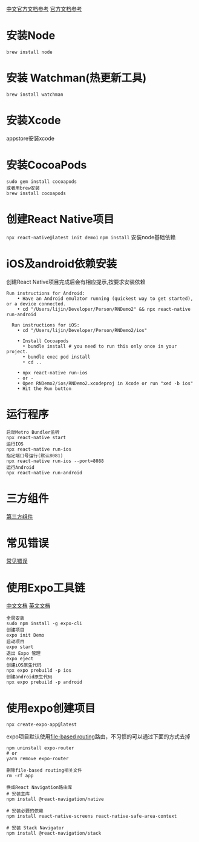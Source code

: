 [中文官方文档参考](https://reactnative.cn/docs/environment-setup)
[官方文档参考](https://reactnative.dev/docs/environment-setup)

# 安装Node
`brew install node`
# 安装 Watchman(热更新工具)
`brew install watchman`
# 安装Xcode
appstore安装xcode  
# 安装CocoaPods
```
sudo gem install cocoapods
或者用brew安装
brew install cocoapods
```
# 创建React Native项目
`npx react-native@latest init demo1`
`npm install` 安装node基础依赖
# iOS及android依赖安装
创建React Native项目完成后会有相应提示,按要求安装依赖
```
Run instructions for Android:
    • Have an Android emulator running (quickest way to get started), or a device connected.
    • cd "/Users/lijin/Developer/Person/RNDemo2" && npx react-native run-android
  
  Run instructions for iOS:
    • cd "/Users/lijin/Developer/Person/RNDemo2/ios"
    
    • Install Cocoapods
      • bundle install # you need to run this only once in your project.
      • bundle exec pod install
      • cd ..
    
    • npx react-native run-ios
    - or -
    • Open RNDemo2/ios/RNDemo2.xcodeproj in Xcode or run "xed -b ios"
    • Hit the Run button
```
# 运行程序
```
启动Metro Bundler监听
npx react-native start
运行IOS
npx react-native run-ios
指定端口号运行(默认8081)
npx react-native run-ios --port=8088
运行Android
npx react-native run-android

```
# 三方组件
[第三方组件](https://reactnative.dev/docs/components-and-apis)

# 常见错误
[常见错误](https://reactnative.cn/docs/new-architecture-troubleshooting)

# 使用Expo工具链
[中文文档](https://expo.nodejs.cn/)
[英文文档](https://docs.expo.dev/get-started/set-up-your-environment/)
```
全局安装
sudo npm install -g expo-cli   
创建项目
expo init Demo
启动项目
expo start
退出 Expo 管理
expo eject
创建iOS原生代码
npx expo prebuild -p ios
创建android原生代码
npx expo prebuild -p android
```
# 使用expo创建项目
```
npx create-expo-app@latest
```
expo项目默认使用[file-based routing](https://docs.expo.dev/router/advanced/stack/)路由，不习惯的可以通过下面的方式去掉  
```
npm uninstall expo-router
# or
yarn remove expo-router

删除file-based routing相关文件
rm -rf app

换成React Navigation路由库
# 安装主库
npm install @react-navigation/native

# 安装必要的依赖
npm install react-native-screens react-native-safe-area-context

# 安装 Stack Navigator
npm install @react-navigation/stack
```

